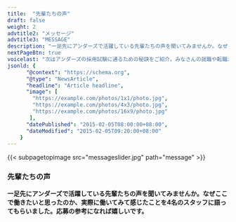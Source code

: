 ```yaml
---
title:  "先輩たちの声"
draft: false
weight: 2
advtitle2: "メッセージ"
advtitle3: "MESSAGE"
description: "一足先にアンダーズで活躍している先輩たちの声を聞いてみませんか。なぜここで働きたいと思ったのか、実際に働いてみて感じたことを4名のスタッフに語ってもらいました。応募の参考になれば嬉しいです。"
nextPageBtn: true
voicelast: "次はアンダーズの採用試験に通るための秘訣をご紹介。みなさんの就職や転職が有意義なものになるように、いくつかのヒントをお伝えします。"
jsonld: {
      "@context": "https://schema.org",
      "@type": "NewsArticle",
      "headline": "Article headline",
      "image": [
        "https://example.com/photos/1x1/photo.jpg",
        "https://example.com/photos/4x3/photo.jpg",
        "https://example.com/photos/16x9/photo.jpg"
       ],
      "datePublished": "2015-02-05T08:00:00+08:00",
      "dateModified": "2015-02-05T09:20:00+08:00"
    }
---
```

{{< subpagetopimage src="messageslider.jpg" path="message" >}}

### 先輩たちの声

**一足先にアンダーズで活躍している先輩たちの声を聞いてみませんか。なぜここで働きたいと思ったのか、実際に働いてみて感じたことを4名のスタッフに語ってもらいました。応募の参考になれば嬉しいです。**
